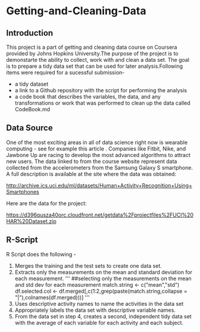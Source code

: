 # Getting-and-Cleaning-Data

## Introduction

This project is a part of getting and cleaning data course on Coursera provided by Johns Hopkins University.The purpose of the project is to demonstarte the ability to collect, work with and clean a data set. The goal is to prepare a tidy data set that can be used for later analysis.Following items were required for a sucessful submission-
* a tidy dataset
* a link to a Github repository with the script for performing the analysis
* a code book that describes the variables, the data, and any transformations or work that was performed to clean up the data called CodeBook.md

## Data Source

One of the most exciting areas in all of data science right now is wearable computing - see for example this article . Companies like Fitbit, Nike, and Jawbone Up are racing to develop the most advanced algorithms to attract new users. The data linked to from the course website represent data collected from the accelerometers from the Samsung Galaxy S smartphone. A full description is available at the site where the data was obtained:

http://archive.ics.uci.edu/ml/datasets/Human+Activity+Recognition+Using+Smartphones

Here are the data for the project:

https://d396qusza40orc.cloudfront.net/getdata%2Fprojectfiles%2FUCI%20HAR%20Dataset.zip

## R-Script
R Script does the following -
1. Merges the training and the test sets to create one data set.
2. Extracts only the measurements on the mean and standard deviation for each measurement.
'''
##selecting only the measurements on the mean and std dev for each measurement
match.string <- c("mean","std")
df.selected.col <- df.merged[,c(1:2,grep(paste(match.string,collapse = "|"),colnames(df.merged)))]
'''
3. Uses descriptive activity names to name the activities in the data set
4. Appropriately labels the data set with descriptive variable names.
5. From the data set in step 4, creates a second, independent tidy data set with the average of each variable for each activity and each subject.
